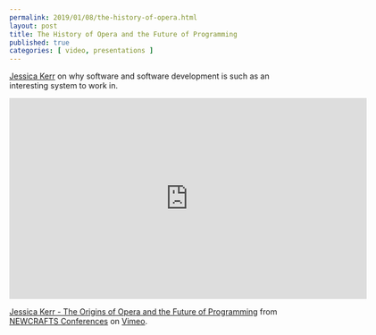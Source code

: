 ```yaml
---
permalink: 2019/01/08/the-history-of-opera.html
layout: post
title: The History of Opera and the Future of Programming
published: true 
categories: [ video, presentations ]
---
```


<a href="https://twitter.com/jessitron">Jessica Kerr</a> on why software and software development is such as an interesting system to work in.

<iframe src="https://player.vimeo.com/video/275530178?title=0&byline=0&portrait=0" width="640" height="360" frameborder="0" webkitallowfullscreen mozallowfullscreen allowfullscreen></iframe>
<p><a href="https://vimeo.com/275530178">Jessica Kerr - The Origins of Opera and the Future of Programming</a> from <a href="https://vimeo.com/newcrafts">NEWCRAFTS Conferences</a> on <a href="https://vimeo.com">Vimeo</a>.</p>

